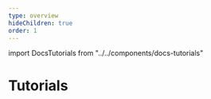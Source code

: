 ```yaml
---
type: overview
hideChildren: true
order: 1
---
```


import DocsTutorials from "../../components/docs-tutorials"

# Tutorials

<DocsTutorials/>
